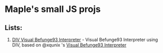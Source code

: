 Maple's small JS projs
======================
Lists:
------
1. [DIV Visual Befunge93 Interpreter](http://humiaozuzu.github.com/javascript-playground/befunge93/) - Visual Befunge93 Interpreter using DIV, based on @xqunix 's [Visual Befunge93 Interpreter](http://qiao.github.com/javascript-playground/befunge93/)
